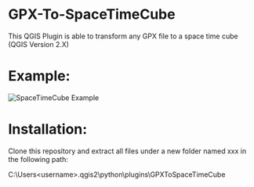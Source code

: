 # GPX-To-SpaceTimeCube
This QGIS Plugin is able to transform any GPX file to a space time cube (QGIS Version 2.X)

# Example:
![SpaceTimeCube Example](https://i.imgur.com/khgfZaI.png)

# Installation:
Clone this repository and extract all files under a new folder named xxx in the following path:

C:\Users\<username>\.qgis2\python\plugins\GPXToSpaceTimeCube
